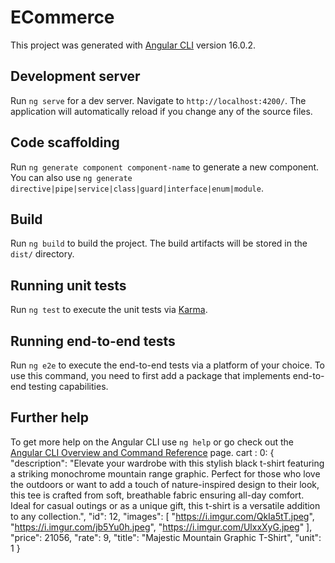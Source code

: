 # ECommerce

This project was generated with [Angular CLI](https://github.com/angular/angular-cli) version 16.0.2.

## Development server

Run `ng serve` for a dev server. Navigate to `http://localhost:4200/`. The application will automatically reload if you change any of the source files.

## Code scaffolding

Run `ng generate component component-name` to generate a new component. You can also use `ng generate directive|pipe|service|class|guard|interface|enum|module`.

## Build

Run `ng build` to build the project. The build artifacts will be stored in the `dist/` directory.

## Running unit tests

Run `ng test` to execute the unit tests via [Karma](https://karma-runner.github.io).

## Running end-to-end tests

Run `ng e2e` to execute the end-to-end tests via a platform of your choice. To use this command, you need to first add a package that implements end-to-end testing capabilities.

## Further help

To get more help on the Angular CLI use `ng help` or go check out the [Angular CLI Overview and Command Reference](https://angular.io/cli) page.
cart :
  0: {
      "description": "Elevate your wardrobe with this stylish black t-shirt featuring a striking monochrome mountain range graphic. Perfect for those who love the outdoors or want to add a touch of nature-inspired design to their look, this tee is crafted from soft, breathable fabric ensuring all-day comfort. Ideal for casual outings or as a unique gift, this t-shirt is a versatile addition to any collection.",
      "id": 12,
      "images": [
          "https://i.imgur.com/QkIa5tT.jpeg",
          "https://i.imgur.com/jb5Yu0h.jpeg",
          "https://i.imgur.com/UlxxXyG.jpeg"
      ],
      "price": 21056,
      "rate": 9,
      "title": "Majestic Mountain Graphic T-Shirt",
      "unit": 1
  }
